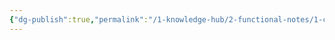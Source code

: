 ```yaml
---
{"dg-publish":true,"permalink":"/1-knowledge-hub/2-functional-notes/1-career-notes/2-general-technical-notes/2-power-plant-systems/electrical-schemes-and-systems/one-and-half-breaker-system/","noteIcon":""}
---
```



